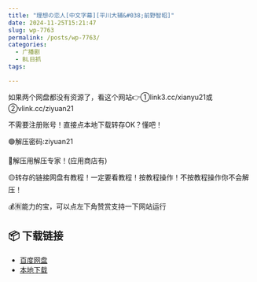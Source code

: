 ```yaml
---
title: "理想の恋人[中文字幕][平川大辅&#038;前野智昭]"
date: 2024-11-25T15:21:47
slug: wp-7763
permalink: /posts/wp-7763/
categories:
  - 广播剧
  - BL日抓
tags:

---
```


如果两个网盘都没有资源了，看这个网站👉①link3.cc/xianyu21或②vlink.cc/ziyuan21

不需要注册账号！直接点本地下载转存OK？懂吧！

🟢解压密码:ziyuan21

🔵解压用解压专家！(应用商店有)

🟡转存的链接网盘有教程！一定要看教程！按教程操作！不按教程操作你不会解压！

💰🈶能力的宝，可以点左下角赞赏支持一下网站运行

## 📦 下载链接
- [百度网盘](https://blziyuan21.com/pay-download/7763?key=ba6e14d9bc&down_id=0)
- [本地下载](https://blziyuan21.com/pay-download/7763?key=ba6e14d9bc&down_id=1)

